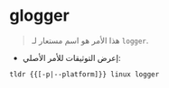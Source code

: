# glogger

> هذا الأمر هو اسم مستعار لـ `logger`.

- إعرض التوثيقات للأمر الأصلي:

`tldr {{[-p|--platform]}} linux logger`
